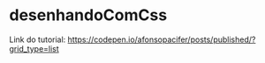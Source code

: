 # desenhandoComCss
Link do tutorial: https://codepen.io/afonsopacifer/posts/published/?grid_type=list
